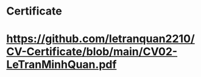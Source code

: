 # Certificate


# https://github.com/letranquan2210/CV-Certificate/blob/main/CV02-LeTranMinhQuan.pdf
